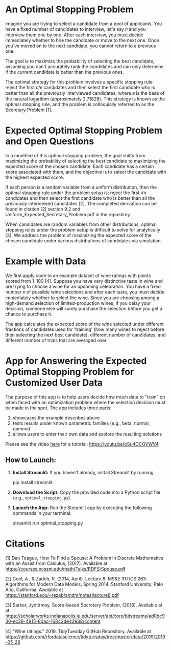 # An Optimal Stopping Problem

Imagine you are trying to select a candidate from a pool of applicants. You have a fixed number of candidates to interview, let's say 𝑛 and you interview them one by one. After each interview, you must decide immediately whether to hire the candidate or move to the next one. Once you've moved on to the next candidate, you cannot return to a previous one. 

The goal is to maximize the probability of selecting the best candidate, assuming you can't accurately rank the candidates and can only determine if the current candidate is better than the previous ones.

The optimal strategy for this problem involves a specific stopping rule: reject the first 𝑛/𝑒 candidates and then select the first candidate who is better than all the previously interviewed candidates, where 𝑒 is the base of the natural logarithm (approximately 2.71828). This strategy is known as the optimal stopping rule, and the problem is colloquially referred to as the Secretary Problem [1].

# Expected Optimal Stopping Problem and Open Questions

In a modified of this optimal stopping problem, the goal shifts from maximizing the probability of selecting the best candidate to maximizing the expected score of the chosen candidate. Each candidate has a certain score associated with them, and the objective is to select the candidate with the highest expected score. 

If each person is a random variable from a uniform distribution, then the optimal stopping rule under the problem setup is: reject the first √n candidates and then select the first candidate who is better than all the previously interviewed candidates [2]. The completed derivation can be found in citation [2] section 9.2 and Uniform_Expected_Secretary_Problem.pdf in the repostiroy.

When candidates are random variables from other distributions, optimal stopping rules under the problem setup is difficult to solve for analytically [3]. We address the problem of maximizing the expected score of the chosen candidate under various distributions of candidates via simulation. 

# Example with Data

We first apply code to an example dataset of wine ratings with points scored from 1-100 [4]. Suppose you have very distinctive taste in wine and are trying to choose a wine for an upcoming celebration. You have a fixed number 𝑛 of possible wine selections and after each taste, you must decide immediately whether to select the wine. Since you are choosing among a high-demand selection of limited-production wines, if you delay your decision, someone else will surely purchase the selection before you get a chance to purchase it. 

The app calculates the expected score of the wine selected under different fractions of candidates used for 'training' (how many wines to reject before then selecting the next best candidate), different number of candidates, and different number of trials that are averaged over.

# App for Answering the Expected Optimal Stopping Problem for Customized User Data

The purpose of this app is to help users decide how much data to "train" on when faced with an optimization problem where the selection decision must be made in the spot. The app includes three parts:
1) showcases the example describes above
2) tests results under known parametric families (e.g., beta, normal, gamma)
3) allows users to enter their own data and explore the resulting solutions

Please see the video [here](https://youtu.be/oSu4OCGVWV4) for a tutorial: https://youtu.be/oSu4OCGVWV4

## How to Launch:

1. **Install Streamlit:** If you haven't already, install Streamlit by running:

   pip install streamlit

3. **Download the Script:** Copy the provided code into a Python script file (e.g., `optimal_stopping.py`).

4. **Launch the App:** Run the Streamlit app by executing the following commands in your terminal:

   streamlit run optimal_stopping.py

# Citations
[1] Dan Teague, How To Find a Spouse: A Problem in Discrete Mathematics with an Assist from Calculus, (2017). Available at <a href="https://courses.ncssm.edu/math/Talks/PDFS/Spouse.pdf">https://courses.ncssm.edu/math/Talks/PDFS/Spouse.pdf</a>

[2] Goel, A., & Zadeh, R. (2014, April). Lecture 8. MS&E 317/CS 263: Algorithms for Modern Data Models, Spring 2014, Stanford University. Palo Alto, California. Available at <a href="https://stanford.edu/~rezab/amdm/notes/lecture8.pdf">https://stanford.edu/~rezab/amdm/notes/lecture8.pdf</a>

[3] Sarkar, Jyotirmoy, Score-based Secretary Problem, (2018). Available at at <a href="https://scholarworks.indianapolis.iu.edu/server/api/core/bitstreams/ad0bc930-ec29-4915-80ac-16843de42988/content">https://scholarworks.indianapolis.iu.edu/server/api/core/bitstreams/ad0bc930-ec29-4915-80ac-16843de42988/content</a> 

[4] “Wine ratings.” 2019. TidyTuesday GitHub Repository. Available at <a href="https://github.com/rfordatascience/tidytuesday/tree/master/data/2019/2019-05-28">https://github.com/rfordatascience/tidytuesday/tree/master/data/2019/2019-05-28</a>
